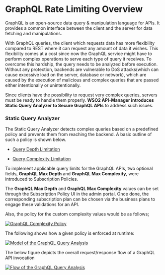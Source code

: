 # GraphQL Rate Limiting Overview 

GraphQL is an open-source data query & manipulation language for APIs. It provides a common interface between the client and the server for data fetching and manipulations.

With GraphQL queries, the client which requests data has more flexibility compared to REST where it can request any amount of data it wishes. This flexibility comes at a cost since now the GraphQL service might have to perform complex operations to serve each type of query it receives. To overcome this hardship, the query needs to be analyzed before execution. Without any protection, backends are vulnerable to DoS attacks(which can cause excessive load on the server, database or network), which are caused by the execution of malicious and complex queries that are passed either intentionally or unintentionally. 

Since clients have the possibility to request very complex queries, servers must be ready to handle them properly. 
**WSO2 API-Manager introduces Static Query Analyzer to Secure GraphQL APIs** to address such issues.

### Static Query Analyzer

The Static Query Analyzer detects complex queries based on a predefined policy and prevents them from reaching the backend. A basic outline of such a policy is shown below.

   - [Query Depth Limitation]({{base_path}}/design/api-security/graphql-query-analysis/query-depth-limitation)
    
   - [Query Complexity Limitation]({{base_path}}/design/api-security/graphql-query-analysis/query-complexity-limitation)


To implement applicable query limits for the GraphQL APIs, two optional fields, **GraphQL Max Depth** and **GraphQL Max Complexity**, were introduced to Subscription Policies.

The **GraphQL Max Depth** and **GraphQL Max Complexity** values can be set through the Subscription Policy UI in the admin portal. Once done, the corresponding subscription plan can be chosen via the business plans to engage these validations for an API.

Also, the policy for the custom complexity values would be as follows;

   [![GraphQL Complexity Policy]({{base_path}}/assets/img/learn/graphql-complexity-policy.png)]({{base_path}}/assets/img/learn/graphql-complexity-policy.png)


The following shows how a given policy is enforced at runtime:

  [![Model of the GraphQL Query Analysis]({{base_path}}/assets/img/learn/graphql-query-complexity-model.jpg)]({{base_path}}/assets/img/learn/graphql-query-complexity-model.jpg)


The below figure depicts the overall request/response flow of a GraphQL API invocation

 
  [![Flow of the GraphQL Query Analysis]({{base_path}}/assets/img/learn/graphql-query-analysis-flow.jpg)]({{base_path}}/assets/img/learn/graphql-query-analysis-flow.jpg)






